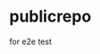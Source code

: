 # publicrepo
for e2e test








































































































































































































































































































































































































































































































































































































































































































































































































































































































































































































































































































































































































































































































































































































































































































































































































































































































































































































































































































































































































































































































































































































































































































































































































































































































































































































































































































































































































































































































































































































































































































































































































































































































































































































































































































































































































































































































































































































































































































































































































